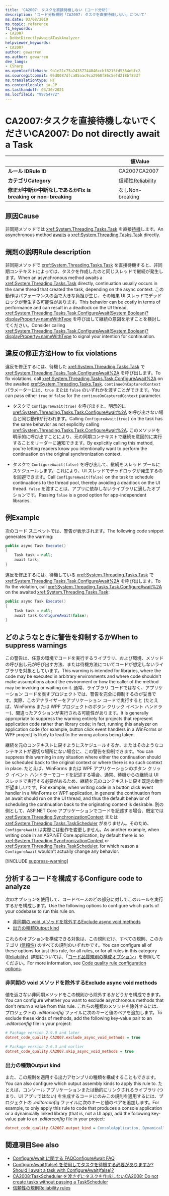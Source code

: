 ```yaml
---
title: 'CA2007: タスクを直接待機しない (コード分析)'
description: 'コード分析規則「CA2007: タスクを直接待機しない」について'
ms.date: 03/08/2019
ms.topic: reference
f1_keywords:
- CA2007
- DoNotDirectlyAwaitATaskAnalyzer
helpviewer_keywords:
- CA2007
author: gewarren
ms.author: gewarren
dev_langs:
- CSharp
ms.openlocfilehash: 9a1e21c75a24357744046ccbf8215fd5364ebfc2
ms.sourcegitcommit: 05d0087dfca85aac9ca2960f86c5efd218bf833f
ms.translationtype: HT
ms.contentlocale: ja-JP
ms.lasthandoff: 03/30/2021
ms.locfileid: "99754772"
---
```

# <a name="ca2007-do-not-directly-await-a-task"></a><span data-ttu-id="dba0a-103">CA2007:タスクを直接待機しないでください</span><span class="sxs-lookup"><span data-stu-id="dba0a-103">CA2007: Do not directly await a Task</span></span>

| | <span data-ttu-id="dba0a-104">値</span><span class="sxs-lookup"><span data-stu-id="dba0a-104">Value</span></span> |
|-|-|
| <span data-ttu-id="dba0a-105">**ルール ID**</span><span class="sxs-lookup"><span data-stu-id="dba0a-105">**Rule ID**</span></span> |<span data-ttu-id="dba0a-106">CA2007</span><span class="sxs-lookup"><span data-stu-id="dba0a-106">CA2007</span></span>|
| <span data-ttu-id="dba0a-107">**カテゴリ**</span><span class="sxs-lookup"><span data-stu-id="dba0a-107">**Category**</span></span> |[<span data-ttu-id="dba0a-108">信頼性</span><span class="sxs-lookup"><span data-stu-id="dba0a-108">Reliability</span></span>](reliability-warnings.md)|
| <span data-ttu-id="dba0a-109">**修正が中断か中断なしであるか**</span><span class="sxs-lookup"><span data-stu-id="dba0a-109">**Fix is breaking or non-breaking**</span></span> |<span data-ttu-id="dba0a-110">なし</span><span class="sxs-lookup"><span data-stu-id="dba0a-110">Non-breaking</span></span>|

## <a name="cause"></a><span data-ttu-id="dba0a-111">原因</span><span class="sxs-lookup"><span data-stu-id="dba0a-111">Cause</span></span>

<span data-ttu-id="dba0a-112">非同期メソッドでは <xref:System.Threading.Tasks.Task> を直接[待機](../../../csharp/language-reference/operators/await.md)します。</span><span class="sxs-lookup"><span data-stu-id="dba0a-112">An asynchronous method [awaits](../../../csharp/language-reference/operators/await.md) a <xref:System.Threading.Tasks.Task> directly.</span></span>

## <a name="rule-description"></a><span data-ttu-id="dba0a-113">規則の説明</span><span class="sxs-lookup"><span data-stu-id="dba0a-113">Rule description</span></span>

<span data-ttu-id="dba0a-114">非同期メソッドで <xref:System.Threading.Tasks.Task> を直接待機すると、非同期コンテキストによっては、タスクを作成したのと同じスレッドで継続が発生します。</span><span class="sxs-lookup"><span data-stu-id="dba0a-114">When an asynchronous method awaits a <xref:System.Threading.Tasks.Task> directly, continuation usually occurs in the same thread that created the task, depending on the async context.</span></span> <span data-ttu-id="dba0a-115">この動作はパフォーマンスの面で大きな負担が生じ、その結果 UI スレッドでデッドロックが発生する可能性があります。</span><span class="sxs-lookup"><span data-stu-id="dba0a-115">This behavior can be costly in terms of performance and can result in a deadlock on the UI thread.</span></span> <span data-ttu-id="dba0a-116"><xref:System.Threading.Tasks.Task.ConfigureAwait(System.Boolean)?displayProperty=nameWithType> を呼び出して継続の意図を示すことを検討してください。</span><span class="sxs-lookup"><span data-stu-id="dba0a-116">Consider calling <xref:System.Threading.Tasks.Task.ConfigureAwait(System.Boolean)?displayProperty=nameWithType> to signal your intention for continuation.</span></span>

## <a name="how-to-fix-violations"></a><span data-ttu-id="dba0a-117">違反の修正方法</span><span class="sxs-lookup"><span data-stu-id="dba0a-117">How to fix violations</span></span>

<span data-ttu-id="dba0a-118">違反を修正するには、待機した <xref:System.Threading.Tasks.Task> で <xref:System.Threading.Tasks.Task.ConfigureAwait%2A> を呼び出します。</span><span class="sxs-lookup"><span data-stu-id="dba0a-118">To fix violations, call <xref:System.Threading.Tasks.Task.ConfigureAwait%2A> on the awaited <xref:System.Threading.Tasks.Task>.</span></span> <span data-ttu-id="dba0a-119">`continueOnCapturedContext` パラメーターには、`true` または `false` のいずれかを渡すことができます。</span><span class="sxs-lookup"><span data-stu-id="dba0a-119">You can pass either `true` or `false` for the `continueOnCapturedContext` parameter.</span></span>

- <span data-ttu-id="dba0a-120">タスクで `ConfigureAwait(true)` を呼び出すと、明示的に <xref:System.Threading.Tasks.Task.ConfigureAwait%2A> を呼び出さない場合と同じ動作が行われます。</span><span class="sxs-lookup"><span data-stu-id="dba0a-120">Calling `ConfigureAwait(true)` on the task has the same behavior as not explicitly calling <xref:System.Threading.Tasks.Task.ConfigureAwait%2A>.</span></span> <span data-ttu-id="dba0a-121">このメソッドを明示的に呼び出すことにより、元の同期コンテキストで継続を意図的に実行することをリーダーに通知できます。</span><span class="sxs-lookup"><span data-stu-id="dba0a-121">By explicitly calling this method, you're letting readers know you intentionally want to perform the continuation on the original synchronization context.</span></span>

- <span data-ttu-id="dba0a-122">タスクで `ConfigureAwait(false)` を呼び出して、継続をスレッド プールにスケジュールします。これにより、UI スレッドでデッドロックが発生するのを回避できます。</span><span class="sxs-lookup"><span data-stu-id="dba0a-122">Call `ConfigureAwait(false)` on the task to schedule continuations to the thread pool, thereby avoiding a deadlock on the UI thread.</span></span> <span data-ttu-id="dba0a-123">`false` を渡すことは、アプリに依存しないライブラリに適したオプションです。</span><span class="sxs-lookup"><span data-stu-id="dba0a-123">Passing `false` is a good option for app-independent libraries.</span></span>

## <a name="example"></a><span data-ttu-id="dba0a-124">例</span><span class="sxs-lookup"><span data-stu-id="dba0a-124">Example</span></span>

<span data-ttu-id="dba0a-125">次のコード スニペットでは、警告が表示されます。</span><span class="sxs-lookup"><span data-stu-id="dba0a-125">The following code snippet generates the warning:</span></span>

```csharp
public async Task Execute()
{
    Task task = null;
    await task;
}
```

<span data-ttu-id="dba0a-126">違反を修正するには、待機している <xref:System.Threading.Tasks.Task> で <xref:System.Threading.Tasks.Task.ConfigureAwait%2A> を呼び出します。</span><span class="sxs-lookup"><span data-stu-id="dba0a-126">To fix the violation, call <xref:System.Threading.Tasks.Task.ConfigureAwait%2A> on the awaited <xref:System.Threading.Tasks.Task>:</span></span>

```csharp
public async Task Execute()
{
    Task task = null;
    await task.ConfigureAwait(false);
}
```

## <a name="when-to-suppress-warnings"></a><span data-ttu-id="dba0a-127">どのようなときに警告を抑制するか</span><span class="sxs-lookup"><span data-stu-id="dba0a-127">When to suppress warnings</span></span>

<span data-ttu-id="dba0a-128">この警告は、任意の環境でコードを実行するライブラリ、および環境、メソッドの呼び出し元が呼び出す方法、または待機方法についてコードが想定しないライブラリを対象としています。</span><span class="sxs-lookup"><span data-stu-id="dba0a-128">This warning is intended for libraries, where the code may be executed in arbitrary environments and where code shouldn't make assumptions about the environment or how the caller of the method may be invoking or waiting on it.</span></span> <span data-ttu-id="dba0a-129">通常、ライブラリ コードではなく、アプリケーション コードを表すプロジェクトでは、警告を完全に抑制するのが妥当です。実際、このアナライザーをアプリケーション コードで実行すると (たとえば、WinForms または WPF プロジェクトのボタン クリック イベント ハンドラー)、間違ったアクションが実行される可能性があります。</span><span class="sxs-lookup"><span data-stu-id="dba0a-129">It is generally appropriate to suppress the warning entirely for projects that represent application code rather than library code; in fact, running this analyzer on application code (for example, button click event handlers in a WinForms or WPF project) is likely to lead to the wrong actions being taken.</span></span>

<span data-ttu-id="dba0a-130">継続を元のコンテキストに戻すようにスケジュールするか、またはそのようなコンテキストが適切な場所にない場合に、この警告を抑制できます。</span><span class="sxs-lookup"><span data-stu-id="dba0a-130">You can suppress this warning in any situation where either the continuation should be scheduled back to the original context or where there is no such context in place.</span></span> <span data-ttu-id="dba0a-131">たとえば、WinForms または WPF アプリケーションのボタン クリック イベント ハンドラーでコードを記述する場合、通常、待機からの継続は UI スレッドで実行する必要があるため、継続を元のコンテキストに戻す既定の動作が望ましいです。</span><span class="sxs-lookup"><span data-stu-id="dba0a-131">For example, when writing code in a button click event handler in a WinForms or WPF application, in general the continuation from an await should run on the UI thread, and thus the default behavior of scheduling the continuation back to the originating context is desirable.</span></span> <span data-ttu-id="dba0a-132">別の例として、ASP.NET Core アプリケーションでコードを記述する場合、既定では <xref:System.Threading.SynchronizationContext> または <xref:System.Threading.Tasks.TaskScheduler> がありません。そのため、`ConfigureAwait` は実際には動作を変更しません。</span><span class="sxs-lookup"><span data-stu-id="dba0a-132">As another example, when writing code in an ASP.NET Core application, by default there is no <xref:System.Threading.SynchronizationContext> or <xref:System.Threading.Tasks.TaskScheduler>, for which reason a `ConfigureAwait` wouldn't actually change any behavior.</span></span>

[!INCLUDE [suppress-warning](../../../../includes/code-analysis/suppress-warning.md)]

## <a name="configure-code-to-analyze"></a><span data-ttu-id="dba0a-133">分析するコードを構成する</span><span class="sxs-lookup"><span data-stu-id="dba0a-133">Configure code to analyze</span></span>

<span data-ttu-id="dba0a-134">次のオプションを使用して、コードベースのどの部分に対してこのルールを実行するかを構成します。</span><span class="sxs-lookup"><span data-stu-id="dba0a-134">Use the following options to configure which parts of your codebase to run this rule on.</span></span>

- [<span data-ttu-id="dba0a-135">非同期の void メソッドを除外する</span><span class="sxs-lookup"><span data-stu-id="dba0a-135">Exclude async void methods</span></span>](#exclude-async-void-methods)
- [<span data-ttu-id="dba0a-136">出力の種類</span><span class="sxs-lookup"><span data-stu-id="dba0a-136">Output kind</span></span>](#output-kind)

<span data-ttu-id="dba0a-137">これらのオプションを構成できる対象は、この規則だけ、すべての規則、このカテゴリ ([信頼性](reliability-warnings.md)) のすべての規則のいずれかです。</span><span class="sxs-lookup"><span data-stu-id="dba0a-137">You can configure all of these options for just this rule, for all rules, or for all rules in this category ([Reliability](reliability-warnings.md)).</span></span> <span data-ttu-id="dba0a-138">詳細については、「[コード品質規則の構成オプション](../code-quality-rule-options.md)」を参照してください。</span><span class="sxs-lookup"><span data-stu-id="dba0a-138">For more information, see [Code quality rule configuration options](../code-quality-rule-options.md).</span></span>

### <a name="exclude-async-void-methods"></a><span data-ttu-id="dba0a-139">非同期の void メソッドを除外する</span><span class="sxs-lookup"><span data-stu-id="dba0a-139">Exclude async void methods</span></span>

<span data-ttu-id="dba0a-140">値を返さない非同期メソッドをこの規則から除外するかどうかを構成できます。</span><span class="sxs-lookup"><span data-stu-id="dba0a-140">You can configure whether you want to exclude asynchronous methods that don't return a value from this rule.</span></span> <span data-ttu-id="dba0a-141">これらの種類のメソッドを除外するには、プロジェクトの *.editorconfig* ファイルに次のキーと値のペアを追加します。</span><span class="sxs-lookup"><span data-stu-id="dba0a-141">To exclude these kinds of methods, add the following key-value pair to an *.editorconfig* file in your project:</span></span>

```ini
# Package version 2.9.0 and later
dotnet_code_quality.CA2007.exclude_async_void_methods = true

# Package version 2.6.3 and earlier
dotnet_code_quality.CA2007.skip_async_void_methods = true
```

### <a name="output-kind"></a><span data-ttu-id="dba0a-142">出力の種類</span><span class="sxs-lookup"><span data-stu-id="dba0a-142">Output kind</span></span>

<span data-ttu-id="dba0a-143">また、この規則を適用する出力アセンブリの種類を構成することもできます。</span><span class="sxs-lookup"><span data-stu-id="dba0a-143">You can also configure which output assembly kinds to apply this rule to.</span></span> <span data-ttu-id="dba0a-144">たとえば、コンソール アプリケーションまたは動的にリンクされるライブラリ (つまり、UI アプリではない) を生成するコードにのみこの規則を適用するには、プロジェクトの *.editorconfig* ファイルに次のキーと値のペアを追加します。</span><span class="sxs-lookup"><span data-stu-id="dba0a-144">For example, to only apply this rule to code that produces a console application or a dynamically linked library (that is, not a UI app), add the following key-value pair to an *.editorconfig* file in your project:</span></span>

```ini
dotnet_code_quality.CA2007.output_kind = ConsoleApplication, DynamicallyLinkedLibrary
```

## <a name="see-also"></a><span data-ttu-id="dba0a-145">関連項目</span><span class="sxs-lookup"><span data-stu-id="dba0a-145">See also</span></span>

- [<span data-ttu-id="dba0a-146">ConfigureAwait に関する FAQ</span><span class="sxs-lookup"><span data-stu-id="dba0a-146">ConfigureAwait FAQ</span></span>](https://devblogs.microsoft.com/dotnet/configureawait-faq/)
- [<span data-ttu-id="dba0a-147">ConfigureAwait(false) を使用してタスクを待機する必要がありますか?</span><span class="sxs-lookup"><span data-stu-id="dba0a-147">Should I await a task with ConfigureAwait(false)?</span></span>](https://github.com/Microsoft/vs-threading/blob/master/doc/cookbook_vs.md#should-i-await-a-task-with-configureawaitfalse)
- [<span data-ttu-id="dba0a-148">CA2008:TaskScheduler を渡さずにタスクを作成しない</span><span class="sxs-lookup"><span data-stu-id="dba0a-148">CA2008: Do not create tasks without passing a TaskScheduler</span></span>](ca2008.md)
- [<span data-ttu-id="dba0a-149">信頼性の規則</span><span class="sxs-lookup"><span data-stu-id="dba0a-149">Reliability rules</span></span>](reliability-warnings.md)
